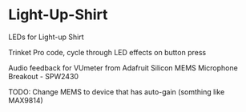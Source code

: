 # Light-Up-Shirt
LEDs for Light-up Shirt

Trinket Pro code, cycle through LED effects on button press

Audio feedback for VUmeter from Adafruit Silicon MEMS Microphone Breakout - SPW2430

TODO: Change MEMS to device that has auto-gain (somthing like MAX9814)
